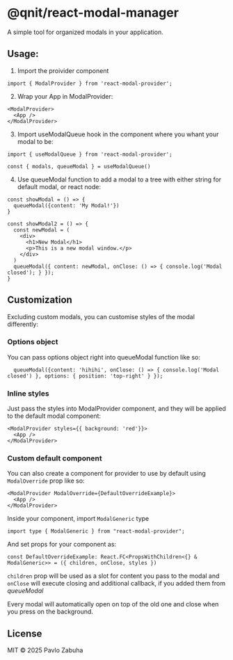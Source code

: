 # @qnit/react-modal-manager

A simple tool for organized modals in your application.

## Usage:

1. Import the proivider component

```
import { ModalProvider } from 'react-modal-provider';
```

2. Wrap your App in ModalProvider:

```
<ModalProvider>
  <App />
</ModalProvider>
```

3. Import useModalQueue hook in the component where you whant your modal to be:

```
import { useModalQueue } from 'react-modal-provider';

const { modals, queueModal } = useModalQueue()
```

4. Use queueModal function to add a modal to a tree with either string for default modal, or react node:

```
const showModal = () => {
  queueModal({content: 'My Modal!'})
}

const showModal2 = () => {
  const newModal = (
    <div>
      <h1>New Modal</h1>
      <p>This is a new modal window.</p>
    </div>
  )
  queueModal({ content: newModal, onClose: () => { console.log('Modal closed'); } });
}

```
## Customization
Excluding custom modals, you can customise styles of the modal differently:

### Options object 
You can pass options object right into queueModal function like so: 
```
  queueModal({content: 'hihihi', onClose: () => { console.log('Modal closed') }, options: { position: 'top-right' } });
```


### Inline styles
Just pass the styles into ModalProvider component, and they will be applied to the default modal component:
```
<ModalProvider styles={{ background: 'red'}}>
  <App />
</ModalProvider>
```

### Custom default component
You can also create a component for provider to use by default using ``` ModalOverride ``` prop like so:
```
<ModalProvider ModalOverride={DefaultOverrideExample}>
  <App />
</ModalProvider>
```

Inside your component, import ```ModalGeneric``` type
```
import type { ModalGeneric } from "react-modal-provider";
```

And set props for your component as:
```
const DefaultOverrideExample: React.FC<PropsWithChildren<{} & ModalGeneric>> = ({ children, onClose, styles })
```

```children``` prop will be used as a slot for content you pass to the modal and 
```onClose``` will execute closing and additional callback, if you added them from _queueModal_

Every modal will automatically open on top of the old one and close when you press on the background.


## License
MIT © 2025 Pavlo Zabuha